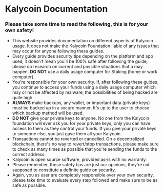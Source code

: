 # Kalycoin Documentation





### Please take some time to read the following, this is for your own safety! 



- This website provides documentation on different aspects of Kalycoin usage. It does not make the Kalycoin Foundation liable of any issues that may occur for anyone following these guides. 
- Every guide provides security tips depending on the platform and app used, it doesn't mean you'll be 100% safe after following the guide, please do research on current and possible situations that a may happen. **DO NOT** use a daily usage computer for Staking (home or work computer). 
- You're responsible for your own security. If, after following these guides, you continue to access your funds using a daily usage computer which may or not be affected by malware, the possibilities of being hacked are quite high. 
- **ALWAYS** make backups, any wallet, or important data (private keys) must be backed up in a secure manner. It's up to the user to choose which backup method will be used. 
- **DO NOT** give your private keys to anyone. No one from the Kalycoin foundation will ever ask you for your private keys, only you can have access to them as they control your funds. If you give your private keys to someone else, you just gave them all your Kalycoin. 
- Transactions cannot be reverted or cancelled. On a decentralized blockchain, there's no way to revert/stop transactions, please make sure to check as many times as possible that you're sending the funds to the correct address. 
- Kalycoin is open source software, provided as-is with no warranty. 
- Please remember, these safety tips are just our opinions, they're not supposed to constitute a definite guide on security. 
- Again, you as user are completely responsible over your own security, please take time to evaluate every step followed and make sure to be as safe as possible. 